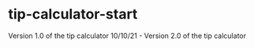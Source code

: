 # tip-calculator-start
Version 1.0 of the tip calculator
10/10/21 - Version 2.0 of the tip calculator
